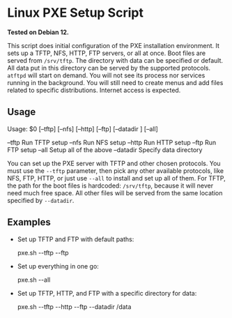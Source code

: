 # Linux PXE Setup Script

**Tested on Debian 12.**

This script does initial configuration of the PXE installation environment. It sets up a TFTP, NFS, HTTP, FTP servers, or all at once. Boot files are served from `/srv/tftp`. The directory with data can be specified or default. All data put in this directory can be served by the supported protocols. `atftpd` will start on demand. You will not see its process nor services running in the background. You will still need to create menus and add files related to specific distributions. Internet access is expected.

## Usage

Usage: $0 [–tftp] [–nfs] [–http] [–ftp] [–datadir <directory>] [–all]

–tftp Run TFTP setup –nfs Run NFS setup –http Run HTTP setup –ftp Run FTP setup –all Setup all of the above –datadir Specify data directory


You can set up the PXE server with TFTP and other chosen protocols. You must use the `--tftp` parameter, then pick any other available protocols, like NFS, FTP, HTTP, or just use `--all` to install and set up all of them. For TFTP, the path for the boot files is hardcoded: `/srv/tftp`, because it will never need much free space. All other files will be served from the same location specified by `--datadir`.

## Examples

- Set up TFTP and FTP with default paths:

    pxe.sh --tftp --ftp


- Set up everything in one go:

    pxe.sh --all


- Set up TFTP, HTTP, and FTP with a specific directory for data:

    pxe.sh --tftp --http --ftp --datadir /data

